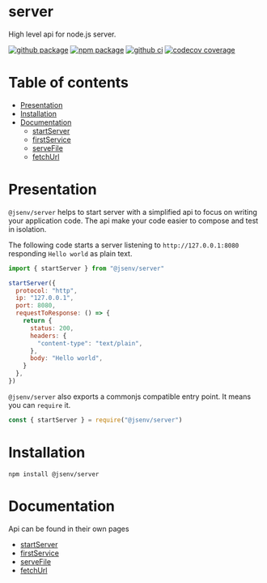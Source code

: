 # server

High level api for node.js server.

[![github package](https://img.shields.io/github/package-json/v/jsenv/jsenv-server.svg?logo=github&label=package)](https://github.com/jsenv/jsenv-server/packages)
[![npm package](https://img.shields.io/npm/v/@jsenv/server.svg?logo=npm&label=package)](https://www.npmjs.com/package/@jsenv/server)
[![github ci](https://github.com/jsenv/jsenv-server/workflows/ci/badge.svg)](https://github.com/jsenv/jsenv-server/actions?workflow=ci)
[![codecov coverage](https://codecov.io/gh/jsenv/jsenv-server/branch/master/graph/badge.svg)](https://codecov.io/gh/jsenv/jsenv-server)

# Table of contents

- [Presentation](#Presentation)
- [Installation](#Installation)
- [Documentation](#Documentation)
  - [startServer](./docs/start-server.md)
  - [firstService](./docs/first-service.md)
  - [serveFile](./docs/serve-file.md)
  - [fetchUrl](./docs/fetch-url.md)

# Presentation

`@jsenv/server` helps to start server with a simplified api to focus on writing your application code. The api make your code easier to compose and test in isolation.

The following code starts a server listening to `http://127.0.0.1:8080` responding `Hello world` as plain text.

```js
import { startServer } from "@jsenv/server"

startServer({
  protocol: "http",
  ip: "127.0.0.1",
  port: 8080,
  requestToResponse: () => {
    return {
      status: 200,
      headers: {
        "content-type": "text/plain",
      },
      body: "Hello world",
    }
  },
})
```

`@jsenv/server` also exports a commonjs compatible entry point. It means you can `require` it.

```js
const { startServer } = require("@jsenv/server")
```

# Installation

```console
npm install @jsenv/server
```

# Documentation

Api can be found in their own pages

- [startServer](./docs/start-server.md)
- [firstService](./docs/first-service.md)
- [serveFile](./docs/serve-file.md)
- [fetchUrl](./docs/fetch-url.md)
